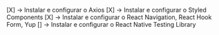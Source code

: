 [X] -> Instalar e configurar o Axios
[X] -> Instalar e configurar o Styled Components
[X] -> Instalar e configurar o React Navigation, React Hook Form, Yup
[] -> Instalar e configurar o React Native Testing Library